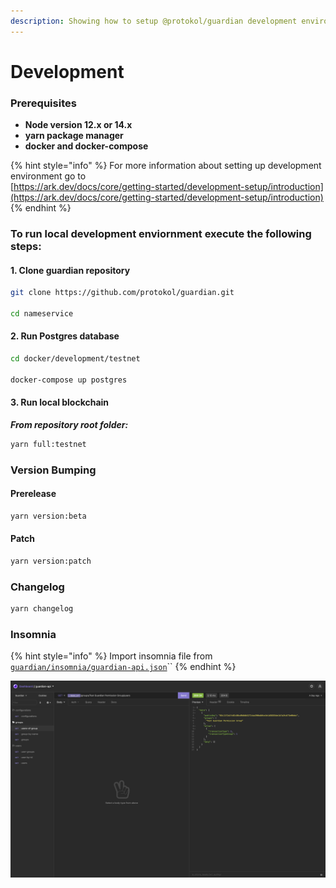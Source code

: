```yaml
---
description: Showing how to setup @protokol/guardian development environment.
---
```


# Development

### Prerequisites

* **Node version 12.x or 14.x**
* **yarn package manager**
* **docker and docker-compose**

{% hint style="info" %}
For more information about setting up development environment go to   
[https://ark.dev/docs/core/getting-started/development-setup/introduction](https://ark.dev/docs/core/getting-started/development-setup/introduction)
{% endhint %}

### To run local development enviornment execute the following steps:

#### 1. Clone guardian repository

```bash
git clone https://github.com/protokol/guardian.git

cd nameservice
```

#### 2. Run Postgres database

```bash
cd docker/development/testnet

docker-compose up postgres
```

#### 3. Run local blockchain

_**From repository root folder:**_

```bash
yarn full:testnet
```

### Version Bumping

#### Prerelease

```bash
yarn version:beta
```

#### Patch

```bash
yarn version:patch
```

### Changelog

```bash
yarn changelog
```

### Insomnia

{% hint style="info" %}
Import insomnia file from [`guardian/insomnia/guardian-api.json`](https://insomnia.rest/run/?label=guardian-api&uri=https%3A%2F%2Fraw.githubusercontent.com%2Fprotokol%2Fguardian%2Fdevelop%2Finsomnia%2Fguardian-api.json)\`\`
{% endhint %}

![](../../.gitbook/assets/slika.png)

